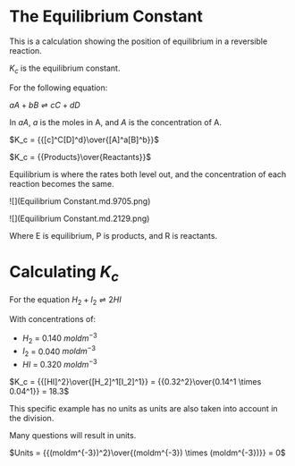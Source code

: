 # The Equilibrium Constant

This is a calculation showing the position of equilibrium in a reversible
reaction.

$K_c$ is the equilibrium constant.

For the following equation:

$aA + bB \rightleftharpoons cC + dD$

In $aA$, $a$ is the moles in A, and $A$ is the concentration of A.

$K_c = {{[c]^C[D]^d}\over{[A]^a[B]^b}}$

$K_c = {{Products}\over{Reactants}}$

Equilibrium is where the rates both level out, and the concentration of each
reaction becomes the same.

![](Equilibrium Constant.md.9705.png)

![](Equilibrium Constant.md.2129.png)

Where E is equilibrium, P is products, and R is reactants.

# Calculating $K_c$

For the equation $H_2 + I_2 \rightleftharpoons 2HI$

With concentrations of:

- $H_2$ = 0.140 $moldm^{-3}$
- $I_2$ = 0.040 $moldm^{-3}$
- $HI$ = 0.320 $moldm^{-3}$

$K_c = {{[HI]^2}\over{[H_2]^1[I_2]^1}} = {{0.32^2}\over{0.14^1 \times 0.04^1}} = 18.3$

This specific example has no units as units are also taken into account in the division.

Many questions will result in units.

$Units = {{(moldm^{-3})^2}\over{(moldm^{-3}) \times (moldm^{-3})}} = 0$